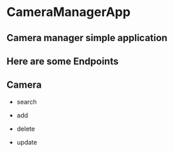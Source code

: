 # CameraManagerApp

## Camera manager simple application

## Here are some Endpoints

## Camera

- search

- add

- delete

- update


